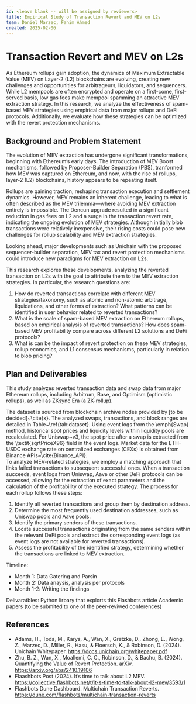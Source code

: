 ```yaml
---
id: <leave blank -- will be assigned by reviewers>
title: Empirical Study of Transaction Revert and MEV on L2s
team: Daniel Marzec, Fahim Ahmed
created: 2025-02-06
---
```


# Transaction Revert and MEV on L2s

As Ethereum rollups gain adoption, the dynamics of Maximum Extractable Value (MEV) on Layer-2 (L2) blockchains are evolving, creating new challenges and opportunities for arbitrageurs, liquidators, and sequencers. While L2 mempools are often encrypted and operate on a first-come, first-served basis, low gas fees make mempool spamming an attractive MEV extraction strategy.
In this research, we analyze the effectiveness of spam-based MEV strategies using empirical data from major rollups and DeFi protocols. Additionally, we evaluate how these strategies can be optimized with the revert protection mechanisms.

## Background and Problem Statement
The evolution of MEV extraction has undergone significant transformations, beginning with Ethereum’s early days. The introduction of MEV Boost mechanisms, followed by Proposer-Builder Separation (PBS), tranformed how MEV was captured on Ethereum, and now, with the rise of rollups, layer-2 (L2) blockchains, history appears to be repeating itself.

Rollups are gaining traction, reshaping transaction execution and settlement dynamics. However, MEV remains an inherent challenge, leading to what is often described as the MEV trilemma—where avoiding MEV extraction entirely is impossible.
The Dencun upgrade resulted in a significant reduction in gas fees on L2 and a surge in the transaction revert rate, indicating the ongoing evolution of MEV strategies. Although initially blob transactions were relatively inexpensive, their rising costs could pose new challenges for rollup scalability and MEV extraction strategies.

Looking ahead, major developments such as Unichain with the proposed sequencer-builder separation, MEV tax and revert protection mechanisms could introduce new paradigms for MEV extraction on L2s. 

This research explores these developments, analyzing the reverted transaction on L2s with the goal to attribute them to the MEV extraction strategies. In particular, the research questions are:
1) How do reverted transactions correlate with different MEV strategies/taxonomy, such as atomic and non-atomic arbitrage, liquidations, and other forms of extraction? What patterns can be identified in user behavior related to reverted transactions?
2) What is the scale of spam-based MEV extraction on Ethereum rollups, based on empirical analysis of reverted transactions? How does spam-based MEV profitability compare across different L2 solutions and DeFi protocols?
3)  What is can be the impact of revert protection on these MEV strategies, rollup economics, and L1 consensus mechanisms, particularly in relation to blob pricing?

## Plan and Deliverables
This study analyzes reverted transaction data and swap data from major Ethereum rollups, including Arbitrum, Base, and Optimism (optimistic rollups), as well as ZKsync Era (a ZK-rollup).

The dataset is sourced from blockchain archive nodes provided by [to be decided]~\cite{x}. The analyzed swaps, transactions, and block ranges are detailed in Table~\ref{tab:dataset}. Using event logs from the \emph{Swap} method, historical spot prices and liquidity levels within liquidity pools are recalculated. For Uniswap~v3, the spot price after a swap is extracted from the \textit{sqrtPriceX96} field in the event logs. Market data for the ETH-USDC exchange rate on centralized exchanges (CEXs) is obtained from Binance APIs~\cite{Binance_API}.  
To analyze MEV-related strategies, we employ a matching approach that links failed transactions to subsequent successful ones. When a transaction succeeds, event logs from Uniswap, Aave or other DeFi protocols can be accessed, allowing for the extraction of exact parameters and the calculation of the profitability of the executed strategy. The process for each rollup follows these steps:

1) Identify all reverted transactions and group them by destination address.
2) Determine the most frequently used destination addresses, such as Uniswap pools and Aave pools.
3) Identify the primary senders of these transactions.
4) Locate successful transactions originating from the same senders within the relevant DeFi pools and extract the corresponding event logs (as event logs are not available for reverted transactions).
5) Assess the profitability of the identified strategy, determining whether the transactions are linked to MEV extraction.

Timeline:

- Month 1: Data Gatering and Parsin
- Month 2: Data anaysis, analysis per protocols
- Month 1-2: Writing the findings

Delivaratbles:
Python lirbary that explorts this
Flashbots article
Academic papers (to be submited to one of the peer-reviwed conferences)

## References
- Adams, H., Toda, M., Karys, A., Wan, X., Gretzke, D., Zhong, E., Wong, Z., Marzec, D., Miller, R., Hasu, & Floersch, K., & Robinson, D. (2024). Unichain Whitepaper. https://docs.unichain.org/whitepaper.pdf
- Zhu, B. Z., Wan, X., Moallemi, C. C., Robinson, D., & Bachu, B. (2024). Quantifying the Value of Revert Protection. arXiv. https://arxiv.org/abs/2410.19106
- Flaashbots Post (2024). It’s time to talk about L2 MEV. https://collective.flashbots.net/t/it-s-time-to-talk-about-l2-mev/3593/1
- Flashbots Dune Dashboard. Multichain Transaction Reverts. https://dune.com/flashbots/multichain-transaction-reverts
